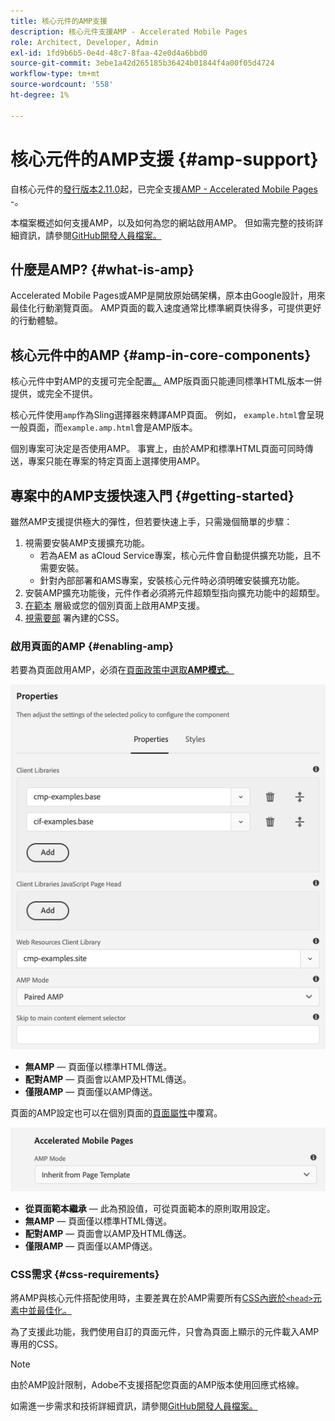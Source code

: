 ```yaml
---
title: 核心元件的AMP支援
description: 核心元件支援AMP - Accelerated Mobile Pages
role: Architect, Developer, Admin
exl-id: 1fd9b6b5-0e4d-48c7-8faa-42e0d4a6bbd0
source-git-commit: 3ebe1a42d265185b36424b01844f4a00f05d4724
workflow-type: tm+mt
source-wordcount: '558'
ht-degree: 1%

---
```


# 核心元件的AMP支援 {#amp-support}

自核心元件的[發行版本2.11.0](/help/versions.md)起，已完全支援[AMP - Accelerated Mobile Pages](https://developers.google.com/amp) -。

本檔案概述如何支援AMP，以及如何為您的網站啟用AMP。 但如需完整的技術詳細資訊，請參閱[GitHub開發人員檔案。](https://github.com/adobe/aem-core-wcm-components/tree/master/extensions/amp)

## 什麼是AMP? {#what-is-amp}

Accelerated Mobile Pages或AMP是開放原始碼架構，原本由Google設計，用來最佳化行動瀏覽頁面。 AMP頁面的載入速度通常比標準網頁快得多，可提供更好的行動體驗。

## 核心元件中的AMP {#amp-in-core-components}

核心元件中對AMP的支援可完全配置[。](#enabling-amp) AMP版頁面只能連同標準HTML版本一併提供，或完全不提供。

核心元件使用`amp`作為Sling選擇器來轉譯AMP頁面。 例如， `example.html`會呈現一般頁面，而`example.amp.html`會是AMP版本。

個別專案可決定是否使用AMP。 事實上，由於AMP和標準HTML頁面可同時傳送，專案只能在專案的特定頁面上選擇使用AMP。

## 專案中的AMP支援快速入門 {#getting-started}

雖然AMP支援提供極大的彈性，但若要快速上手，只需幾個簡單的步驟：

1. 視需要安裝AMP支援擴充功能。
   * 若為AEM as aCloud Service專案，核心元件會自動提供擴充功能，且不需要安裝。
   * 針對內部部署和AMS專案，安裝核心元件時必須明確安裝擴充功能。
1. 安裝AMP擴充功能後，元件作者必須將元件超類型指向擴充功能中的超類型。
1. [在範本](#enabling-amp) 層級或您的個別頁面上啟用AMP支援。
1. [視需要部](#css-requirements) 署內建的CSS。

### 啟用頁面的AMP {#enabling-amp}

若要為頁面啟用AMP，必須在[頁面政策中選取&#x200B;**AMP模式**。](https://docs.adobe.com/content/help/en/experience-manager-cloud-service/sites/authoring/features/templates.html#editing-a-template-page-policy-template-author-developer)

![AMP頁策略選項](/help/assets/amp-policy.png)

* **無AMP**  — 頁面僅以標準HTML傳送。
* **配對AMP**  — 頁面會以AMP及HTML傳送。
* **僅限AMP**  — 頁面僅以AMP傳送。

頁面的AMP設定也可以在個別頁面的[頁面屬性](https://docs.adobe.com/content/help/zh-Hant/experience-manager-cloud-service/sites/authoring/fundamentals/page-properties.html)中覆寫。

![AMP頁面屬性](/help/assets/amp-page-properties.png)

* **從頁面範本繼承**  — 此為預設值，可從頁面範本的原則取用設定。
* **無AMP**  — 頁面僅以標準HTML傳送。
* **配對AMP**  — 頁面會以AMP及HTML傳送。
* **僅限AMP**  — 頁面僅以AMP傳送。

### CSS需求 {#css-requirements}

將AMP與核心元件搭配使用時，主要差異在於AMP需要所有[CSS內嵌於`<head>`元素中並最佳化。](including-clientlibs.md#inlining)

為了支援此功能，我們使用自訂的頁面元件，只會為頁面上顯示的元件載入AMP專用的CSS。

>[!NOTE]
>
>由於AMP設計限制，Adobe不支援搭配您頁面的AMP版本使用回應式格線。

如需進一步需求和技術詳細資訊，請參閱[GitHub開發人員檔案。](https://github.com/adobe/aem-core-wcm-components/tree/master/extensions/amp)
